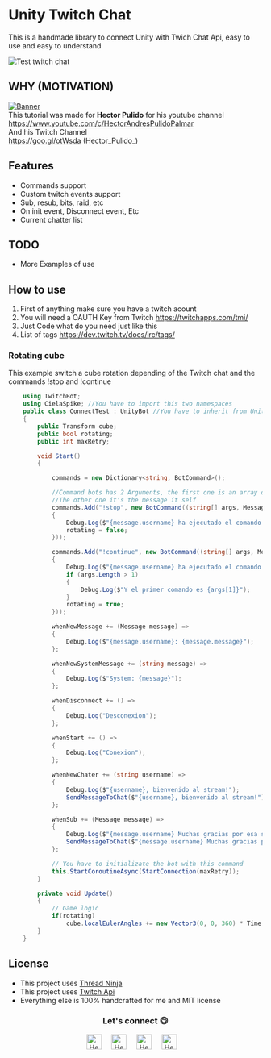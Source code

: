 # Unity Twitch Chat 
This is a handmade library to connect Unity with Twich Chat Api, easy to use and easy to understand

![Test twitch chat](/Images/Test.gif)<br/>

## WHY (MOTIVATION)
[![Banner](http://img.youtube.com/vi/wMvDKGSOsgA/0.jpg)](https://www.youtube.com/watch?v=wMvDKGSOsgA)<br/>
This tutorial was made for <b>Hector Pulido</b> for his youtube channel <br/>
https://www.youtube.com/c/HectorAndresPulidoPalmar <br/>
And his Twitch Channel<br/>
https://goo.gl/otWsda (Hector_Pulido_)<br/>

## Features
* Commands support
* Custom twitch events support
* Sub, resub, bits, raid, etc
* On init event, Disconnect event, Etc 
* Current chatter list

## TODO
* More Examples of use

## How to use
1. First of anything make sure you have a twitch acount 
2. You will need a OAUTH Key from Twitch https://twitchapps.com/tmi/
3. Just Code what do you need just like this
4. List of tags https://dev.twitch.tv/docs/irc/tags/

### Rotating cube
This example switch a cube rotation depending of the Twitch chat and the commands !stop and !continue
```C#
    using TwitchBot;
    using CielaSpike; //You have to import this two namespaces
    public class ConnectTest : UnityBot //You have to inherit from UnityBot
    {
        public Transform cube;
        public bool rotating;
        public int maxRetry;

        void Start()
        {

            commands = new Dictionary<string, BotCommand>();

            //Command bots has 2 Arguments, the first one is an array of arguments
            //The other one it's the message it self
            commands.Add("!stop", new BotCommand((string[] args, Message message) =>
            {
                Debug.Log($"{message.username} ha ejecutado el comando !stop");
                rotating = false;
            }));

            commands.Add("!continue", new BotCommand((string[] args, Message message) =>
            {
                Debug.Log($"{message.username} ha ejecutado el comando !continue");
                if (args.Length > 1)
                {
                    Debug.Log($"Y el primer comando es {args[1]}");
                }
                rotating = true;
            }));

            whenNewMessage += (Message message) =>
            {
                Debug.Log($"{message.username}: {message.message}");
            };

            whenNewSystemMessage += (string message) =>
            {
                Debug.Log($"System: {message}");
            };

            whenDisconnect += () =>
            {
                Debug.Log("Desconexion");
            };

            whenStart += () =>
            {
                Debug.Log("Conexion");
            };

            whenNewChater += (string username) =>
            {
                Debug.Log($"{username}, bienvenido al stream!");
                SendMessageToChat($"{username}, bienvenido al stream!");
            };

            whenSub += (Message message) =>
            {
                Debug.Log($"{message.username} Muchas gracias por esa subscripcion");
                SendMessageToChat($"{message.username} Muchas gracias por esa subscripcion");
            };

            // You have to initializate the bot with this command
            this.StartCoroutineAsync(StartConnection(maxRetry));
        }

        private void Update()
        {
            // Game logic
            if(rotating)
                cube.localEulerAngles += new Vector3(0, 0, 360) * Time.deltaTime;
        }
    }
```

## License
* This project uses [Thread Ninja](https://assetstore.unity.com/packages/tools/thread-ninja-multithread-coroutine-15717)
* This project uses [Twitch Api](https://dev.twitch.tv/docs/irc/#step-1-setup)
* Everything else is 100% handcrafted for me and MIT license


<div align="center">
<h3 align="center">Let's connect 😋</h3>
</div>
<p align="center">
<a href="https://www.linkedin.com/in/hector-pulido-17547369/" target="blank">
<img align="center" width="30px" alt="Hector's LinkedIn" src="https://www.vectorlogo.zone/logos/linkedin/linkedin-icon.svg"/></a> &nbsp; &nbsp;
<a href="https://twitter.com/Hector_Pulido_" target="blank">
<img align="center" width="30px" alt="Hector's Twitter" src="https://www.vectorlogo.zone/logos/twitter/twitter-official.svg"/></a> &nbsp; &nbsp;
<a href="https://www.twitch.tv/hector_pulido_" target="blank">
<img align="center" width="30px" alt="Hector's Twitch" src="https://www.vectorlogo.zone/logos/twitch/twitch-icon.svg"/></a> &nbsp; &nbsp;
<a href="https://www.youtube.com/channel/UCS_iMeH0P0nsIDPvBaJckOw" target="blank">
<img align="center" width="30px" alt="Hector's Youtube" src="https://www.vectorlogo.zone/logos/youtube/youtube-icon.svg"/></a> &nbsp; &nbsp;

</p>
